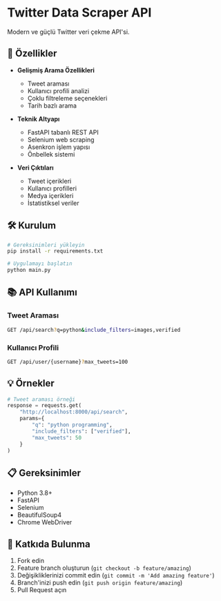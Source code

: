 # Twitter Data Scraper API

Modern ve güçlü Twitter veri çekme API'si.

## 🚀 Özellikler

* **Gelişmiş Arama Özellikleri**
  * Tweet araması
  * Kullanıcı profili analizi
  * Çoklu filtreleme seçenekleri
  * Tarih bazlı arama

* **Teknik Altyapı**
  * FastAPI tabanlı REST API
  * Selenium web scraping
  * Asenkron işlem yapısı
  * Önbellek sistemi

* **Veri Çıktıları**
  * Tweet içerikleri
  * Kullanıcı profilleri
  * Medya içerikleri
  * İstatistiksel veriler

## 🛠️ Kurulum

```bash
# Gereksinimleri yükleyin
pip install -r requirements.txt

# Uygulamayı başlatın
python main.py
```

## 📚 API Kullanımı

### Tweet Araması
```bash
GET /api/search?q=python&include_filters=images,verified
```

### Kullanıcı Profili
```bash
GET /api/user/{username}?max_tweets=100
```

## 💡 Örnekler

```python
# Tweet araması örneği
response = requests.get(
    "http://localhost:8000/api/search",
    params={
        "q": "python programming",
        "include_filters": ["verified"],
        "max_tweets": 50
    }
)
```

## 📋 Gereksinimler

* Python 3.8+
* FastAPI
* Selenium
* BeautifulSoup4
* Chrome WebDriver

## 🤝 Katkıda Bulunma

1. Fork edin
2. Feature branch oluşturun (`git checkout -b feature/amazing`)
3. Değişikliklerinizi commit edin (`git commit -m 'Add amazing feature'`)
4. Branch'inizi push edin (`git push origin feature/amazing`)
5. Pull Request açın


